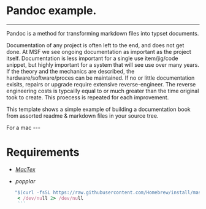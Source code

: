 # Pandoc example.
---------

Pandoc is a method for transforming markdown files into typset documents. 

Documentation of any project is often left to the end, and does not get done. 
At MSF we see ongoing documentation as important as the project itself. Documentation
is less important for a single use item/jig/code snippet, but highly important for a 
system that will see use over many years. If the theory and the mechanics are described, 
the hardware/software/proces can be maintained. If no or little documentation exisits, 
repairs or upgrade require extensive reverse-engineer. The reverse engineering costs is 
typcailly equal to or much greater than the time original took to create. This proecess
is repeated for each improvement. 

This template shows a simple example of building a documentation book from
assorted readme & markdown files in your source tree.

For a mac ---

# Requirements
* *[MacTex](https://tug.org/mactex/)*

* *popplar*
```ruby -e
   "$(curl -fsSL https://raw.githubusercontent.com/Homebrew/install/master/install)"
    < /dev/null 2> /dev/null
    ```
